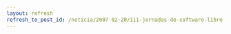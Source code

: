 ```yaml
---
layout: refresh
refresh_to_post_id: /noticia/2007-02-20/iii-jornadas-de-software-libre-en-albacete
---
```

